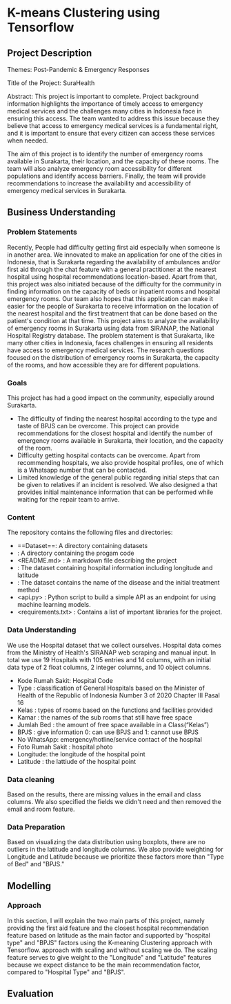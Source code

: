 # K-means Clustering using Tensorflow
## Project Description
Themes:
  Post-Pandemic & Emergency Responses

Title of the Project:
  SuraHealth

Abstract:
  This project is important to complete. Project background information highlights the importance of timely access to emergency medical services and the challenges many cities in Indonesia face in ensuring this access. The team wanted to address this issue because they believe that access to emergency medical services is a fundamental right, and it is important to ensure that every citizen can access these services when needed.

The aim of this project is to identify the number of emergency rooms available in Surakarta, their location, and the capacity of these rooms. The team will also analyze emergency room accessibility for different populations and identify access barriers. Finally, the team will provide recommendations to increase the availability and accessibility of emergency medical services in Surakarta.

## Business Understanding
### Problem Statements
  Recently, People had difficulty getting first aid especially when someone is in another area. We innovated to make an application for one of the cities in Indonesia,  that is Surakarta regarding the availability of ambulances and/or first aid through the chat feature with a general practitioner at the nearest hospital using hospital recommendations location-based. Apart from that, this project was also initiated because of the difficulty for the community in finding information on the capacity of beds or inpatient rooms and hospital emergency rooms. Our team also hopes that this application can make it easier for the people of Surakarta to receive information on the location of the nearest hospital and the first treatment that can be done based on the patient's condition at that time.
This project aims to analyze the availability of emergency rooms in Surakarta using data from SIRANAP, the National Hospital Registry database. The problem statement is that Surakarta, like many other cities in Indonesia, faces challenges in ensuring all residents have access to emergency medical services. The research questions focused on the distribution of emergency rooms in Surakarta, the capacity of the rooms, and how accessible they are for different populations.

###  Goals
  This project has had a good impact on the community, especially around Surakarta.
- The difficulty of finding the nearest hospital according to the type and taste of BPJS can be overcome. This project can provide recommendations for the closest hospital and identify the number of emergency rooms available in Surakarta, their location, and the capacity of the room.
- Difficulty getting hospital contacts can be overcome. Apart from recommending hospitals, we also provide hospital profiles, one of which is a Whatsapp number that can be contacted.
- Limited knowledge of the general public regarding initial steps that can be given to relatives if an incident is resolved. We also designed a <first aid kit> that provides initial maintenance information that can be performed while waiting for the repair team to arrive.

### Content
The repository contains the following files and directories:
- ==Dataset==: A directory containing datasets
- <Model/> : A directory containing the progam code
- <README.md> : A markdown file describing the project
- <Data Rumah sakit Fiks di Surakarta.csv> : The dataset containing hospital information including longitude and latitude
- <Data Rumah sakit Fiks di Surakarta.csv> : The dataset contains the name of the disease and the initial treatment method
- <api.py> : Python script to build a simple API as an endpoint for using machine learning models.
- <requirements.txt> : Contains a list of important libraries for the project.

### Data Understanding
We use the Hospital dataset that we collect ourselves. Hospital data comes from the Ministry of Health's SIRANAP web scraping and manual input.
In total we use 19 Hospitals with 105 entries and 14 columns, with an initial data type of 2 float columns, 2 integer columns, and 10 object columns.


- Kode Rumah Sakit: Hospital Code
- Type : classification of General Hospitals based on the Minister of Health of the Republic of Indonesia Number 3 of 2020 Chapter III Pasal 16
- Kelas : types of rooms based on the functions and facilities provided
- Kamar : the names of the sub rooms that still have free space
- Jumlah Bed : the amount of free space available in a Class(“Kelas”)
- BPJS : give information 0: can use BPJS and 1: cannot use BPJS
- No WhatsApp: emergency/hotline/service contact of the hospital 
- Foto Rumah Sakit : hospital photo
- Longitude: the longitude of the hospital point
- Latitude : the lattiude of the hospital point

### Data cleaning
Based on the results, there are missing values in the email and class columns. We also specified the fields we didn't need and then removed the email and room feature.

### Data Preparation
Based on visualizing the data distribution using boxplots, there are no outliers in the latitude and longitude columns.
We also provide weighting for Longitude and Latitude because we prioritize these factors more than "Type of Bed" and "BPJS."


## Modelling
### Approach
In this section, I will explain the two main parts of this project, namely providing the first aid feature and the closest hospital recommendation feature based on latitude as the main factor and supported by "hospital type" and "BPJS" factors using the K-meaning Clustering approach with Tensorflow.
approach with scaling and without scaling we do. The scaling feature serves to give weight to the "Longitude" and "Latitude" features because we expect distance to be the main recommendation factor, compared to "Hospital Type" and "BPJS".

## Evaluation

